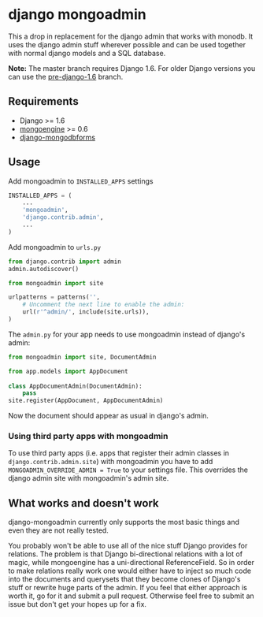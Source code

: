 # django mongoadmin

This a drop in replacement for the django admin that works with monodb. It uses the django admin stuff wherever possible and can be used together with normal django models and a SQL database.

__Note:__ The master branch requires Django 1.6. For older Django versions you can use the [pre-django-1.6](https://github.com/jschrewe/django-mongoadmin/tree/pre-django-1.6) branch.

## Requirements

 * Django >= 1.6
 * [mongoengine](http://mongoengine.org/) >= 0.6
 * [django-mongodbforms](https://github.com/jschrewe/django-mongodbforms)

## Usage

Add mongoadmin to `INSTALLED_APPS` settings

```python
INSTALLED_APPS = (
	...
   	'mongoadmin',
   	'django.contrib.admin',
	...
)
```

Add mongoadmin to `urls.py`

```python
from django.contrib import admin
admin.autodiscover()

from mongoadmin import site

urlpatterns = patterns('',
   	# Uncomment the next line to enable the admin:
   	url(r'^admin/', include(site.urls)),
)
```

The `admin.py` for your app needs to use mongoadmin instead of django's admin:

```python
from mongoadmin import site, DocumentAdmin

from app.models import AppDocument
	
class AppDocumentAdmin(DocumentAdmin):
    pass
site.register(AppDocument, AppDocumentAdmin)
```
	
Now the document should appear as usual in django's admin.

### Using third party apps with mongoadmin

To use third party apps (i.e. apps that register their admin classes in `django.contrib.admin.site`) with mongoadmin you have to add `MONGOADMIN_OVERRIDE_ADMIN = True` to your settings file. This overrides the django admin site with mongoadmin's admin site.

## What works and doesn't work

django-mongoadmin currently only supports the most basic things and even they are not really tested.

You probably won't be able to use all of the nice stuff Django provides for relations. The problem is that Django bi-directional relations with a lot of magic, while mongoengine has a uni-directional ReferenceField. So in order to make relations really work one would either have to inject so much code into the documents and querysets that they become clones of Django's stuff or rewrite huge parts of the admin. If you feel that either approach is worth it, go for it and submit a pull request. Otherwise feel free to submit an issue but don't get your hopes up for a fix.



